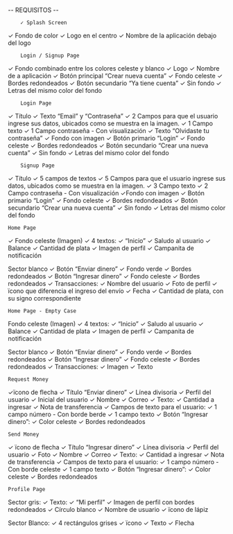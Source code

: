 -- REQUISITOS --

        ✓ Splash Screen
✓ Fondo de color
✓ Logo en el centro
✓ Nombre de la aplicación debajo del logo

        Login / Signup Page
✓ Fondo combinado entre los colores celeste y blanco
✓ Logo
✓ Nombre de a aplicación
✓ Botón principal “Crear nueva cuenta”
✓   Fondo celeste
✓   Bordes redondeados
✓ Botón secundario “Ya tiene cuenta”
✓   Sin fondo
✓  Letras del mismo color del fondo

        Login Page
✓  Título
✓  Texto “Email” y “Contraseña”
✓  2 Campos para que el usuario ingrese sus datos, ubicados como se muestra
en la imagen.
✓  1 Campo texto
✓  1 Campo contraseña - Con visualización
✓  Texto “Olvidaste tu contraseña”
✓  Fondo con imagen
✓  Botón primario “Login”
✓  Fondo celeste
✓  Bordes redondeados
✓  Botón secundario “Crear una nueva cuenta”
✓  Sin fondo
✓  Letras del mismo color del fondo

        Signup Page
✓ Título
✓ 5 campos de textos
✓ 5 Campos para que el usuario ingrese sus datos, ubicados como se muestra
en la imagen.
✓ 3 Campo texto
✓ 2 Campo contraseña - Con visualización
✓Fondo con imagen
✓ Botón primario “Login”
✓ Fondo celeste
✓ Bordes redondeados
✓ Botón secundario “Crear una nueva cuenta”
✓ Sin fondo
✓ Letras del mismo color del fondo

    Home Page 
✓ Fondo celeste (Imagen)
✓ 4 textos:
✓ “Inicio”
✓ Saludo al usuario
✓ Balance
✓ Cantidad de plata
✓ Imagen de perfil
✓ Campanita de notificación

Sector blanco
✓ Botón “Enviar dinero”
✓ Fondo verde
✓ Bordes redondeados
✓ Botón “Ingresar dinero”
✓ Fondo celeste
✓ Bordes redondeados
✓ Transacciones:
✓ Nombre del usuario
✓ Foto de perfil
✓ ïcono que diferencia el ingreso del envío
✓ Fecha
✓ Cantidad de plata, con su signo correspondiente

    Home Page - Empty Case 
Fondo celeste (Imagen)
✓ 4 textos:
✓ “Inicio”
✓ Saludo al usuario
✓ Balance
✓ Cantidad de plata
✓ Imagen de perfil
✓ Campanita de notificación

Sector blanco
✓ Botón “Enviar dinero”
✓ Fondo verde
✓ Bordes redondeados
✓ Botón “Ingresar dinero”
✓ Fondo celeste
✓ Bordes redondeados
✓ Transacciones:
✓ Imagen
✓ Texto

    Request Money
✓ïcono de flecha
✓ Título “Enviar dinero”
✓ Línea divisoria
✓ Perfil del usuario
✓ Inicial del usuario
✓ Nombre
✓ Correo
✓ Texto:
✓ Cantidad a ingresar
✓ Nota de transferencia
✓ Campos de texto para el usuario:
✓ 1 campo número - Con borde berde
✓ 1 campo texto
✓ Botón “Ingresar dinero”:
✓ Color celeste
✓ Bordes redondeados

    Send Money
✓ ïcono de flecha
✓ Título “Ingresar dinero”
✓ Línea divisoria
✓ Perfil del usuario
✓ Foto
✓ Nombre
✓ Correo
✓ Texto:
✓ Cantidad a ingresar
✓ Nota de transferencia
✓ Campos de texto para el usuario:
✓ 1 campo número - Con borde celeste
✓ 1 campo texto
✓ Botón “Ingresar dinero”:
✓ Color celeste
✓ Bordes redondeados

    Profile Page 
Sector gris:
✓ Texto:
✓ “Mi perfil”
✓ Imagen de perfil con bordes redondeados
✓ Círculo blanco
✓ Nombre de usuario
✓ ïcono de lápiz

Sector Blanco:
✓ 4 rectángulos grises
✓ ïcono
✓ Texto
✓ Flecha



